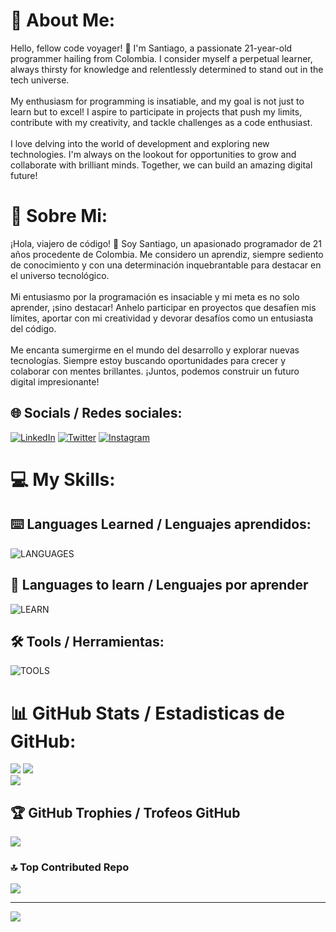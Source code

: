 # 💫 About Me:
Hello, fellow code voyager! 👋 I'm Santiago, a passionate 21-year-old programmer hailing from Colombia. I consider myself a perpetual learner, always thirsty for knowledge and relentlessly determined to stand out in the tech universe.<br><br>My enthusiasm for programming is insatiable, and my goal is not just to learn but to excel! I aspire to participate in projects that push my limits, contribute with my creativity, and tackle challenges as a code enthusiast.<br><br>I love delving into the world of development and exploring new technologies. I'm always on the lookout for opportunities to grow and collaborate with brilliant minds. Together, we can build an amazing digital future!

# 💫 Sobre Mi:
¡Hola, viajero de código! 👋 Soy Santiago, un apasionado programador de 21 años procedente de Colombia. Me considero un aprendiz, siempre sediento de conocimiento y con una determinación inquebrantable para destacar en el universo tecnológico.<br><br>Mi entusiasmo por la programación es insaciable y mi meta es no solo aprender, ¡sino destacar! Anhelo participar en proyectos que desafíen mis límites, aportar con mi creatividad y devorar desafíos como un entusiasta del código.<br><br>Me encanta sumergirme en el mundo del desarrollo y explorar nuevas tecnologías. Siempre estoy buscando oportunidades para crecer y colaborar con mentes brillantes. ¡Juntos, podemos construir un futuro digital impresionante!

## 🌐 Socials / Redes sociales:
[![LinkedIn](https://skillicons.dev/icons?i=linkedin)](https://linkedin.com/in/santiago-lopez-vallejo-b1b396264) [![Twitter](https://skillicons.dev/icons?i=twitter)](#) [![Instagram](https://skillicons.dev/icons?i=instagram)](https://www.instagram.com/notSant1ago/)
# 💻 My Skills:

## ⌨️ Languages Learned / Lenguajes aprendidos:
![LANGUAGES](https://skillicons.dev/icons?i=java,css,html,angular)

## 📝 Languages to learn / Lenguajes por aprender
![LEARN](https://skillicons.dev/icons?i=cs,py,php,js,react,mysql,postgres)

## 🛠️ Tools / Herramientas:
![TOOLS](https://skillicons.dev/icons?i=vscode,idea,git,github,discorc)

# 📊 GitHub Stats / Estadisticas de GitHub:
![](https://github-readme-stats.vercel.app/api?username=santyago43&theme=tokyonight&hide_border=false&include_all_commits=false&count_private=false)
![](https://github-readme-streak-stats.herokuapp.com/?user=santyago43&theme=tokyonight&hide_border=false)<br/>
![](https://github-readme-stats.vercel.app/api/top-langs/?username=santyago43&theme=tokyonight&hide_border=false&include_all_commits=false&count_private=false&layout=compact)

## 🏆 GitHub Trophies / Trofeos GitHub
![](https://github-profile-trophy.vercel.app/?username=santyago43&theme=tokyonight&no-frame=false&no-bg=false&margin-w=4)

### 🔝 Top Contributed Repo
![](https://github-contributor-stats.vercel.app/api?username=santyago43&limit=5&theme=tokyonight&combine_all_yearly_contributions=true)

---
[![](https://visitcount.itsvg.in/api?id=santyago43&icon=5&color=1)](https://visitcount.itsvg.in)
